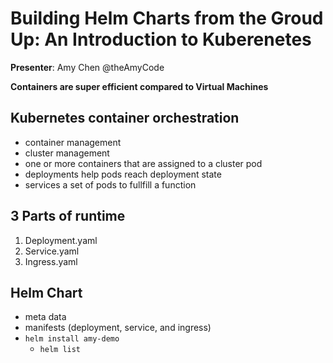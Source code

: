 # Building Helm Charts from the Groud Up: An Introduction to Kuberenetes

**Presenter**: Amy Chen
@theAmyCode
<YouTube>

**Containers are super efficient compared to Virtual Machines**

## **Kubernetes** container orchestration
* container management
* cluster management
* one or more containers that are assigned to a cluster pod
* deployments help pods reach deployment state
* services a set of pods to fullfill a function

## 3 Parts of runtime
1. Deployment.yaml
2. Service.yaml
3. Ingress.yaml

## Helm Chart
* meta data
* manifests (deployment, service, and ingress)
* `helm install amy-demo`
    * `helm list`


